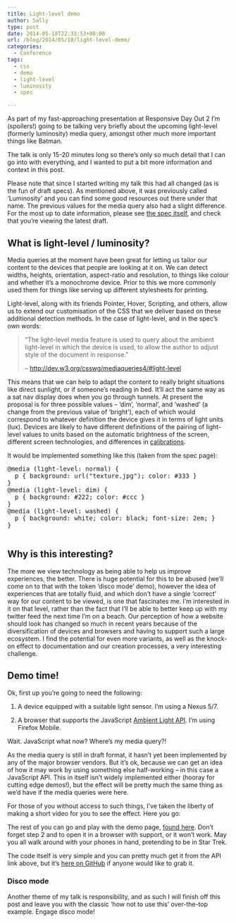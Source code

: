 ```yaml
---
title: Light-level demo
author: Sally
type: post
date: 2014-05-18T22:33:53+00:00
url: /blog/2014/05/18/light-level-demo/
categories:
  - Conference
tags:
  - css
  - demo
  - light-level
  - luminosity
  - spec

---
```

As part of my fast-approaching presentation at Responsive Day Out 2 I&#8217;m (spoilers!) going to be talking very briefly about the upcoming light-level (formerly luminosity) media query, amongst other much more important things like Batman.

The talk is only 15-20 minutes long so there&#8217;s only so much detail that I can go into with everything, and I wanted to put a bit more information and context in this post.

Please note that since I started writing my talk this had all changed (as is the fun of draft specs). As mentioned above, it was previously called &#8216;Luminosity&#8217; and you can find some good resources out there under that name. The previous values for the media query also had a slight difference. For the most up to date information, please see <a title="Media Queries level 4" href="http://dev.w3.org/csswg/mediaqueries4/#light-level" target="_blank">the spec itself</a>, and check that you&#8217;re viewing the latest draft.

## What is light-level / luminosity?

Media queries at the moment have been great for letting us tailor our content to the devices that people are looking at it on. We can detect widths, heights, orientation, aspect-ratio and resolution, to things like colour and whether it’s a monochrome device. Prior to this we more commonly used them for things like serving up different stylesheets for printing.

Light-level, along with its friends Pointer, Hover, Scripting, and others, allow us to extend our customisation of the CSS that we deliver based on these additional detection methods. In the case of light-level, and in the spec&#8217;s own words:

> &#8220;The light-level media feature is used to query about the ambient light-level in which the device is used, to allow the author to adjust style of the document in response.&#8221;
> 
> &#8211; <http://dev.w3.org/csswg/mediaqueries4/#light-level>

This means that we can help to adapt the content to really bright situations like direct sunlight, or if someone&#8217;s reading in bed. It&#8217;ll act the same way as a sat nav display does when you go through tunnels. At present the proposal is for three possible values &#8211; &#8216;dim&#8217;, &#8216;normal&#8217;, and &#8216;washed&#8217; (a change from the previous value of &#8216;bright&#8217;), each of which would correspond to whatever definition the device gives it in terms of light units (lux). Devices are likely to have different definitions of the pairing of light-level values to units based on the automatic brightness of the screen, different screen technologies, and differences in <a title="Calibrations" href="http://nightlyre.deviantart.com/art/ME3-Garrus-Cosplay-Brushing-up-on-skills-377703605" target="_blank">calibrations</a>.

It would be implemented something like this (taken from the spec page):

<pre>@media (light-level: normal) {
  p { background: url("texture.jpg"); color: #333 }
}
@media (light-level: dim) {
  p { background: #222; color: #ccc }
}
@media (light-level: washed) {
  p { background: white; color: black; font-size: 2em; }
}

</pre>

## Why is this interesting?

The more we view technology as being able to help us improve experiences, the better. There is huge potential for this to be abused (we&#8217;ll come on to that with the token &#8216;disco mode&#8217; demo), however the idea of experiences that are totally fluid, and which don&#8217;t have a single &#8216;correct&#8217; way for our content to be viewed, is one that fascinates me. I&#8217;m interested in it on that level, rather than the fact that I&#8217;ll be able to better keep up with my twitter feed the next time I&#8217;m on a beach. Our perception of how a website should look has changed so much in recent years because of the diversification of devices and browsers and having to support such a large ecosystem. I find the potential for even more variants, as well as the knock-on effect to documentation and our creation processes, a very interesting challenge.

## Demo time!

Ok, first up you&#8217;re going to need the following:

1. A device equipped with a suitable light sensor. I&#8217;m using a Nexus 5/7.
  
2. A browser that supports the JavaScript [Ambient Light API][1]. I&#8217;m using Firefox Mobile.

Wait. JavaScript what now? Where&#8217;s my media query?!

As the media query is still in draft format, it hasn&#8217;t yet been implemented by any of the major browser vendors. But it&#8217;s ok, because we can get an idea of how it may work by using something else half-working &#8211; in this case a JavaScript API. This in itself isn&#8217;t widely implemented either (hooray for cutting edge demos!), but the effect will be pretty much the same thing as we&#8217;d have if the media queries were here.

For those of you without access to such things, I&#8217;ve taken the liberty of making a short video for you to see the effect. Here you go:

<div class="videocontain">
</div>

The rest of you can go and play with the demo page, [found here][2]. Don&#8217;t forget step 2 and to open it in a browser with support, or it won&#8217;t work. May you all walk around with your phones in hand, pretending to be in Star Trek.

The code itself is very simple and you can pretty much get it from the API link above, but it&#8217;s [here on GitHub][3] if anyone would like to grab it.

### Disco mode

Another theme of my talk is responsibility, and as such I will finish off this post and leave you with the classic &#8216;how not to use this&#8217; over-the-top example. Engage disco mode!

<div class="videocontain">
</div>

 [1]: http://www.w3.org/TR/ambient-light/ "Ambient Light API"
 [2]: https://sallylait.com/labs/fauxluminosity/
 [3]: https://github.com/greywillfade/light-level